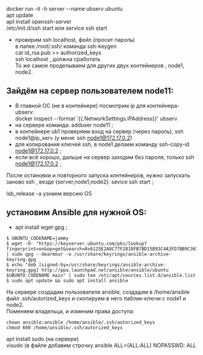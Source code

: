 docker run -it -h server --name ubserv ubuntu  
apt update  
apt install openssh-server  
/etc/init.d/ssh start    или    service ssh start  
- проверим ssh localhost, фейл (просит пароль)  
  в папке /root/.ssh/ команда ssh-keygen  
  cat id_rsa.pub >> authorized_keys  
  ssh localhost , должна сработать  
То же самое проделываем для других двух контейнеров , node1, node2.  
  
## Зайдём на сервер пользователем node11:
- В главной ОС (не в контейнере) посмотрим ip для контейнера-ubserv:  
docker inspect --format '{{.NetworkSettings.IPAddress}}' ubserv  
- на сервере команда: adduser node11 ;
- в контейнере ub1 проверяем вход на сервер (через пароль), ssh node1@ip_serv (у меня: ssh node1@172.17.0.2)
- для копирования ключей ssh, в node1 делаем команду ssh-copy-id node1@172.17.0.2 ;
- если всё хорошо, дальше на сервер заходим без пароля, только ssh node1@172.17.0.2 ;

После остановки и повторного запуска контейнеров, нужно запускать заново ssh , везде (server,node1,node2): sevice ssh start ;  
    
lsb_release -a узнаем версию OS  

## установим Ansible для нужной OS:

- apt install wget gpg ;
```
$ UBUNTU_CODENAME=jammy
$ wget -O- "https://keyserver.ubuntu.com/pks/lookup?fingerprint=on&op=get&search=0x6125E2A8C77F2818FB7BD15B93C4A3FD7BB9C367" | sudo gpg --dearmour -o /usr/share/keyrings/ansible-archive-keyring.gpg
$ echo "deb [signed-by=/usr/share/keyrings/ansible-archive-keyring.gpg] http://ppa.launchpad.net/ansible/ansible/ubuntu $UBUNTU_CODENAME main" | sudo tee /etc/apt/sources.list.d/ansible.list
$ sudo apt update && sudo apt install ansible
```

На сервере создадим пользователя ansible, создадим в /home/ansible файл .ssh/autorized_keys и скопируем в него паблик-ключи с node1 и node2.  
Поменяем владельца, и изменим права доступа:  
```
chown ansible:ansible /home/ansible/.ssh/autorized_keys
chmod 600 /home/ansible/.ssh/autorized_keys
```
apt install sudo (на сервере)  
visudo (в файле добавим строчку ansible ALL=(ALL:ALL) NOPASSWD: ALL  

  
  



